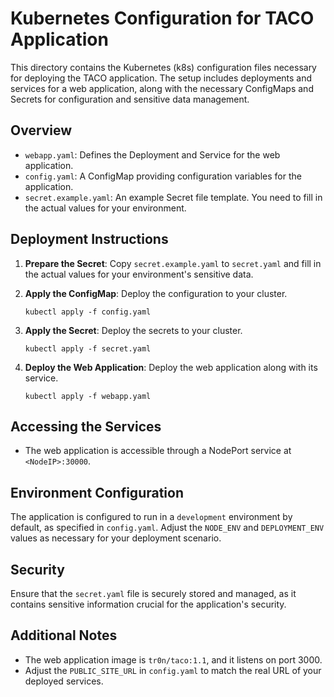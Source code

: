 # Kubernetes Configuration for TACO Application

This directory contains the Kubernetes (k8s) configuration files necessary for deploying the TACO
application. The setup includes deployments and services for a web application, along with the
necessary ConfigMaps and Secrets for configuration and sensitive data management.

## Overview

- `webapp.yaml`: Defines the Deployment and Service for the web application.
- `config.yaml`: A ConfigMap providing configuration variables for the application.
- `secret.example.yaml`: An example Secret file template. You need to fill in the actual
  values for your environment.

## Deployment Instructions

1. **Prepare the Secret**: Copy `secret.example.yaml` to `secret.yaml` and
   fill in the actual values for your environment's sensitive data.

2. **Apply the ConfigMap**: Deploy the configuration to your cluster.
   ```
   kubectl apply -f config.yaml
   ```

3. **Apply the Secret**: Deploy the secrets to your cluster.
   ```
   kubectl apply -f secret.yaml
   ```

4. **Deploy the Web Application**: Deploy the web application along with its service.
   ```
   kubectl apply -f webapp.yaml
   ```

## Accessing the Services

- The web application is accessible through a NodePort service at `<NodeIP>:30000`.

## Environment Configuration

The application is configured to run in a `development` environment by default, as specified
in `config.yaml`. Adjust the `NODE_ENV` and `DEPLOYMENT_ENV` values as necessary for your
deployment scenario.

## Security

Ensure that the `secret.yaml` file is securely stored and managed, as it contains
sensitive information crucial for the application's security.

## Additional Notes

- The web application image is `tr0n/taco:1.1`, and it listens on port 3000.
- Adjust the `PUBLIC_SITE_URL` in `config.yaml` to match the real URL of your deployed
  services.
